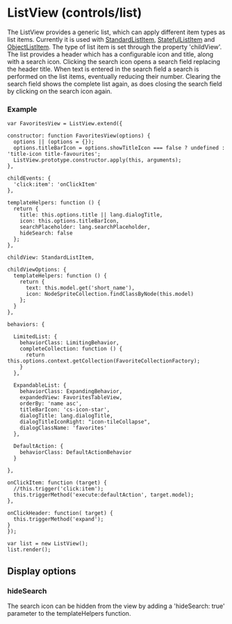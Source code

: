 # ListView (controls/list)

  The ListView provides a generic list, which can apply different item types as list items.
  Currently it is used with [StandardListItem](#), [StatefulListItem](#) and [ObjectListItem](#).
  The type of list item is set through the property 'childView'.
  The list provides a header which has a configurable icon and title, along with a search icon.
  Clicking the search icon opens a search field replacing the header title. When text is entered in the search field
  a search is performed on the list items, eventually reducing their number. Clearing the search field shows the complete list again, as does closing the search field by clicking on the search icon again.

### Example

    var FavoritesView = ListView.extend({

    constructor: function FavoritesView(options) {
      options || (options = {});
      options.titleBarIcon = options.showTitleIcon === false ? undefined : 'title-icon title-favourites';
      ListView.prototype.constructor.apply(this, arguments);
    },

    childEvents: {
      'click:item': 'onClickItem'
    },

    templateHelpers: function () {
      return {
        title: this.options.title || lang.dialogTitle,
        icon: this.options.titleBarIcon,
        searchPlaceholder: lang.searchPlaceholder,
        hideSearch: false
      };
    },

    childView: StandardListItem,

    childViewOptions: {
      templateHelpers: function () {
        return {
          text: this.model.get('short_name'),
          icon: NodeSpriteCollection.findClassByNode(this.model)
        };
      }
    },

    behaviors: {

      LimitedList: {
        behaviorClass: LimitingBehavior,
        completeCollection: function () {
          return this.options.context.getCollection(FavoriteCollectionFactory);
        }
      },

      ExpandableList: {
        behaviorClass: ExpandingBehavior,
        expandedView: FavoritesTableView,
        orderBy: 'name asc',
        titleBarIcon: 'cs-icon-star',
        dialogTitle: lang.dialogTitle,
        dialogTitleIconRight: "icon-tileCollapse",
        dialogClassName: 'favorites'
      },

      DefaultAction: {
        behaviorClass: DefaultActionBehavior
      }

    },

    onClickItem: function (target) {
      //this.trigger('click:item');
      this.triggerMethod('execute:defaultAction', target.model);
    },

    onClickHeader: function( target) {
      this.triggerMethod('expand');
    }
    });

    var list = new ListView();
    list.render();

## Display options

### hideSearch
The search icon can be hidden from the view by adding a 'hideSearch: true' parameter to the templateHelpers function.
